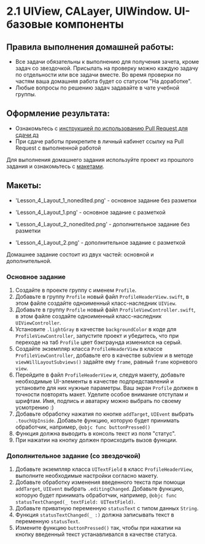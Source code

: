 # 2.1 UIView, CALayer, UIWindow. UI-базовые компоненты
 
## Правила выполнения домашней работы:

* Все задачи обязательны к выполнению для получения зачета, кроме задач со звездочкой. Присылать на проверку можно каждую задачу по отдельности или все задачи вместе. Во время проверки по частям ваша домашняя работа будет со статусом "На доработке".
* Любые вопросы по решению задач задавайте в чате учебной группы.

## Оформление результата:

* Ознакомьтесь с [инструкцией по использованию Pull Request для сдачи дз](https://github.com/netology-code/iosui-homeworks/blob/iosui-8/Pull%20requests'%20guideline.md)
* При сдаче работы прикрепите в личный кабинет ссылку на Pull Request с выполненной работой

Для выполнения домашнего задания используйте проект из прошлого задания и ознакомьтесь с [макетами](./). 

## Макеты:
- 'Lesson_4_Layout_1_nonedited.png' - основное задание без разметки
- 'Lesson_4_Layout_1.png' - основное задание с разметкой

- 'Lesson_4_Layout_2_nonedited.png' - дополнительное задание без разметки
- 'Lesson_4_Layout_2.png' - дополнительное задание с разметкой

Домашнее задание состоит из двух частей: основной и дополнительной.

### Основное задание 
1. Создайте в проекте группу с именем `Profile`.
2. Добавьте в группу `Profile` новый файл `ProfileHeaderView.swift`, в этом файле создайте одноименный класс-наследник `UIView`.
3. Добавьте в группу `Profile` новый файл `ProfileViewController.swift`, в этом файле создайте одноименный класс-наследник `UIViewController`.
4. Установите `.lightGray` в качестве `backgroundColor` в коде для `ProfileViewController`, запустите проект и убедитесь, что при переходе на таб `Profile` цвет бэкграунда изменился  на серый.
5. Создайте экземпляр класса `ProfileHeaderView` в классе `ProfileViewController`, добавьте его в качестве subview и в методе `viewWillLayoutSubviews()` задайте ему `frame`, равный `frame` корневого `view`.
6. Перейдите в файл `ProfileHeaderView` и, следуя макету, добавьте необходимые UI-элементы в качестве подпредставлений и установите для них нужные параметры. 
Ваш экран `Profile` должен в точности повторять макет. Уделите особое внимание отступам и шрифтам. Имя, подпись и аватарку можно выбрать по своему усмотрению :)
7. Добавьте обработку нажатия по кнопке `addTarget`, `UIEvent` выбрать `.touchUpInside`. Добавьте функцию, которую будет принимать обработчик, например, `@objc func buttonPressed()`
8. Функция должна выводить в консоль текст из поля "статус".
9. При нажатии на кнопку должен происходить вызов функции.

### Дополнительное задание (со звездочкой)
1. Добавьте экземпляр класса `UITextField` в класс `ProfileHeaderView`, выполните необходимые настройки согласно макету.
2. Добавьте обработку изменения введенного текста при помощи `addTarget`, `UIEvent` выбрать `.editingChanged`. Добавьте функцию, которую будет принимать обработчик, например, `@objc func statusTextChanged(_ textField: UITextField)`.
3. Добавьте приватную переменную `statusText` с типом данных `String`.
4. Функция `statusTextChanged(_ :)` должна записывать текст в переменную `statusText`.
5. Измените функцию `buttonPressed()` так, чтобы при нажатии на кнопку введенный текст устанавливался в качестве статуса.
